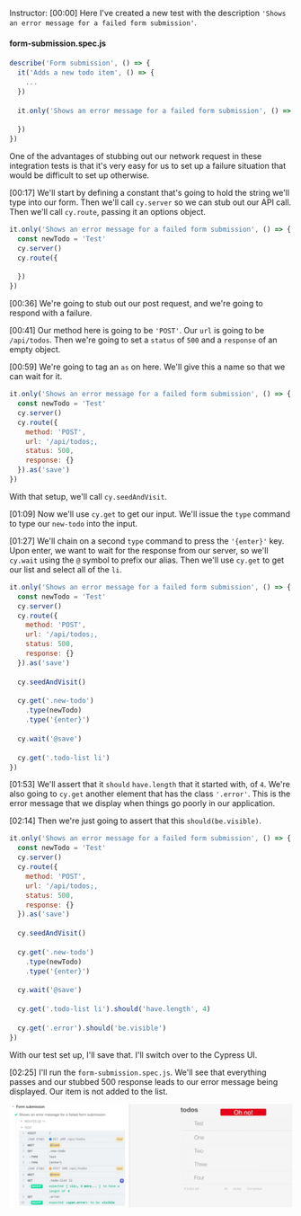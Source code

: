 Instructor: [00:00] Here I've created a new test with the description `'Shows an error message for a failed form submission'`. 

#### form-submission.spec.js
```javascript
describe('Form submission', () => {
  it('Adds a new todo item', () => {
    ...
  })

  it.only('Shows an error message for a failed form submission', () => {

  })
})
```

One of the advantages of stubbing out our network request in these integration tests is that it's very easy for us to set up a failure situation that would be difficult to set up otherwise. 

[00:17] We'll start by defining a constant that's going to hold the string we'll type into our form. Then we'll call `cy.server` so we can stub out our API call. Then we'll call `cy.route`, passing it an options object. 

```javascript
it.only('Shows an error message for a failed form submission', () => {
  const newTodo = 'Test'
  cy.server()
  cy.route({

  })
})
```

[00:36] We're going to stub out our post request, and we're going to respond with a failure. 

[00:41] Our method here is going to be `'POST'`. Our `url` is going to be `/api/todos`. Then we're going to set a `status` of `500` and a `response` of an empty object. 

[00:59] We're going to tag an `as` on here. We'll give this a name so that we can wait for it. 

```javascript
it.only('Shows an error message for a failed form submission', () => {
  const newTodo = 'Test'
  cy.server()
  cy.route({
    method: 'POST',
    url: '/api/todos;,
    status: 500,
    response: {}
  }).as('save')
})
```

With that setup, we'll call `cy.seedAndVisit`. 

[01:09] Now we'll use `cy.get` to get our input. We'll issue the `type` command to type our `new-todo` into the input. 

[01:27] We'll chain on a second `type` command to press the `'{enter}'` key. Upon enter, we want to wait for the response from our server, so we'll `cy.wait` using the `@` symbol to prefix our alias. Then we'll use `cy.get` to get our list and select all of the `li`. 

```javascript
it.only('Shows an error message for a failed form submission', () => {
  const newTodo = 'Test'
  cy.server()
  cy.route({
    method: 'POST',
    url: '/api/todos;,
    status: 500,
    response: {}
  }).as('save')

  cy.seedAndVisit()

  cy.get('.new-todo')
    .type(newTodo)
    .type('{enter}')
  
  cy.wait('@save')

  cy.get('.todo-list li')
})
```

[01:53] We'll assert that it `should` `have.length` that it started with, of `4`. We're also going to `cy.get` another element that has the class `'.error'`. This is the error message that we display when things go poorly in our application. 

[02:14] Then we're just going to assert that this `should(be.visible)`. 

```javascript
it.only('Shows an error message for a failed form submission', () => {
  const newTodo = 'Test'
  cy.server()
  cy.route({
    method: 'POST',
    url: '/api/todos;,
    status: 500,
    response: {}
  }).as('save')

  cy.seedAndVisit()

  cy.get('.new-todo')
    .type(newTodo)
    .type('{enter}')
  
  cy.wait('@save')

  cy.get('.todo-list li').should('have.length', 4)

  cy.get('.error').should('be.visible')
})
```

With our test set up, I'll save that. I'll switch over to the Cypress UI. 

[02:25] I'll run the `form-submission.spec.js`. We'll see that everything passes and our stubbed 500 response leads to our error message being displayed. Our item is not added to the list.

![stubbed 500 response](../images/cypress-test-xhr-failure-conditions-with-cypress-stubbed-500-response.png)